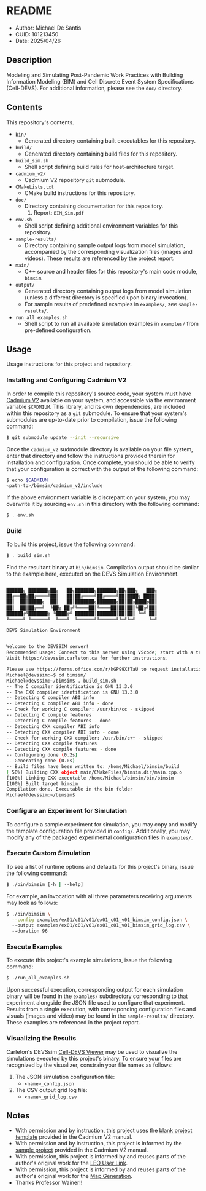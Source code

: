 # README
* Author: Michael De Santis
* CUID: 101213450
* Date: 2025/04/26

## Description
Modeling and Simulating Post-Pandemic Work Practices with Building Information Modeling (BIM) and Cell Discrete Event System Specifications (Cell-DEVS). For additional information, please see the `doc/` directory.

## Contents
This repository's contents.

* `bin/`
    - Generated directory containing built executables for this repository.
* `build/`
    - Generated directory containing build files for this repository.
* `build_sim.sh`
    - Shell script defining build rules for host-architecture target.
* `cadmium_v2/`
    - Cadmium V2 repository `git` submodule.
* `CMakeLists.txt`
    - CMake build instructions for this repository.
* `doc/`
    - Directory containing documentation for this repository.
        1. Report: `BIM_Sim.pdf`
* `env.sh`
    - Shell script defining additional environment variables for this repository.
* `sample-results/`
    - Directory containing sample output logs from model simulation, accompanied by the corresponding visualization files (images and videos). These results are referenced by the project report.
* `main/`
    - C++ source and header files for this repository's main code module, `bimsim`.
* `output/`
    - Generated directory containing output logs from model simulation (unless a different directory is specified upon binary invocation).
    - For sample results of predefined examples in `examples/`, see `sample-results/`.
* `run_all_examples.sh`
    - Shell script to run all available simulation examples in `examples/` from pre-defined configuration. 
    
## Usage
Usage instructions for this project and repository.

### Installing and Configuring Cadmium V2
In order to compile this repository's source code, your system must have [Cadmium V2](https://github.com/Sasisekhar/cadmium_v2) available on your system, and accessible via the environment variable `$CADMIUM`. This library, and its own dependencies, are included within this repository as a `git` submodule. To ensure that your system's submodules are up-to-date prior to compilation, issue the following command:
```sh
$ git submodule update --init --recursive
```
Once the `cadmium_v2` sudmodule directory is available on your file system, enter that directory and follow the instructions provided therein for installation and configuration.  Once complete, you should be able to verify that your configuration is correct with the output of the following command:
```sh
$ echo $CADMIUM
<path-to>/bimsim/cadmium_v2/include
```
If the above environment variable is discrepant on your system, you may overwrite it by sourcing `env.sh` in this directory with the following command:
```sh
$ . env.sh
```

### Build
To build this project, issue the following command:
```sh
$ . build_sim.sh
```
Find the resultant binary at `bin/bimsim`.
Compilation output should be similar to the example here, executed on the DEVS Simulation Environment.
```sh

██████╗ ███████╗██╗   ██╗███████╗███████╗██╗███╗   ███╗
██╔══██╗██╔════╝██║   ██║██╔════╝██╔════╝██║████╗ ████║
██║  ██║█████╗  ██║   ██║███████╗███████╗██║██╔████╔██║
██║  ██║██╔══╝  ╚██╗ ██╔╝╚════██║╚════██║██║██║╚██╔╝██║
██████╔╝███████╗ ╚████╔╝ ███████║███████║██║██║ ╚═╝ ██║
╚═════╝ ╚══════╝  ╚═══╝  ╚══════╝╚══════╝╚═╝╚═╝     ╚═╝

DEVS Simulation Environment


Welcome to the DEVSSIM server!
Recommended usage: Connect to this server using VScode; start with a template model.
Visit https://devssim.carleton.ca for further instrustions.

Please use https://forms.office.com/r/kGP99XfTaU to request installation of software.
Michael@devssim:~$ cd bimsim/
Michael@devssim:~/bimsim$ . build_sim.sh
-- The C compiler identification is GNU 13.3.0
-- The CXX compiler identification is GNU 13.3.0
-- Detecting C compiler ABI info
-- Detecting C compiler ABI info - done
-- Check for working C compiler: /usr/bin/cc - skipped
-- Detecting C compile features
-- Detecting C compile features - done
-- Detecting CXX compiler ABI info
-- Detecting CXX compiler ABI info - done
-- Check for working CXX compiler: /usr/bin/c++ - skipped
-- Detecting CXX compile features
-- Detecting CXX compile features - done
-- Configuring done (0.2s)
-- Generating done (0.0s)
-- Build files have been written to: /home/Michael/bimsim/build
[ 50%] Building CXX object main/CMakeFiles/bimsim.dir/main.cpp.o
[100%] Linking CXX executable /home/Michael/bimsim/bin/bimsim
[100%] Built target bimsim
Compilation done. Executable in the bin folder
Michael@devssim:~/bimsim$
```

### Configure an Experiment for Simulation
To configure a sample experiment for simulation, you may copy and modify the template configuration file provided in `config/`. Additionally, you may modify any of the packaged experimental configuration files in `examples/`.

### Execute Custom Simulation
Tp see a list of runtime options and defaults for this project's binary, issue the following command:
```sh
$ ./bin/bimsim [-h | --help]
```
For example, an invocation with all three parameters receiving arguments may look as follows:
```sh
$ ./bin/bimsim \
  --config examples/ex01/c01/v01/ex01_c01_v01_bimsim_config.json \    
  --output examples/ex01/c01/v01/ex01_c01_v01_bimsim_grid_log.csv \ 
  --duration 96
```

### Execute Examples
To execute this project's example simulations, issue the following command:
```sh
$ ./run_all_examples.sh
```
Upon successful execution, corresponding output for each simulation binary will be found in the `examples/` subdirectory corresponding to that experiment alongside the JSON file used to configure that experiment.
Results from a single execution, with corresponding configuration files and visuals (images and video) may be found in the `sample-results/` directory. These examples are referenced in the project report.

### Visualizing the Results
Carleton's DEVSsim [Cell-DEVS Viewer](https://devssim.carleton.ca/cell-devs-viewer://devssim.carleton.ca/cell-devs-viewer/) may be used to visualize the simulations executed by this project's binary. To ensure your files are recognized by the visualizer, constrain your file names as follows:
1. The JSON simulation configuration file:
    * `<name>_config.json`
2. The CSV output grid log file:
    * `<name>_grid_log.csv`

## Notes
* With permission and by instruction, this project uses the [blank project template](https://github.com/Sasisekhar/blank_project_rt) provided in the Cadmium V2 manual.
* With permission and by instruction, this project is informed by the [sample project](https://github.com/Sasisekhar/cell-devs-manual-example) provided in the Cadmium V2 manual.
* With permission, this project is informed by and reuses parts of the author's original work for the [LEO User Link](https://github.com/mpdesantis/LEO_User_Link).
* With permission, this project is informed by and reuses parts of the author's original work for the [Map Generation](https://github.com/mpdesantis/Map_Generation).
* Thanks Professor Wainer!! 

